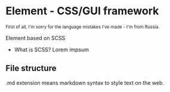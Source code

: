 # Element - CSS/GUI framework
<sub>First of all, I'm sorry for the language mistakes I've made - I'm from Russia.</sub>
 
Element based on SCSS
* What is SCSS?
Lorem impsum
 
## File structure
.md extension means markdown syntax to style text on the web.

